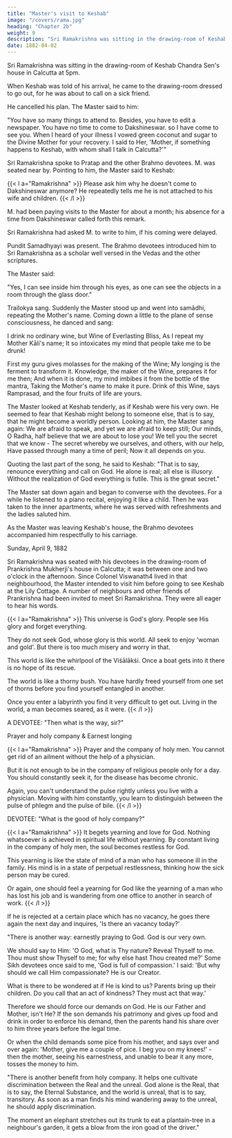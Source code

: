 ```yaml
---
title: "Master's visit to Keshab"
image: "/covers/rama.jpg"
heading: "Chapter 2b"
weight: 9
description: "Sri Ramakrishna was sitting in the drawing-room of Keshab Chandra Sen's house in Calcutta at 5pm"
date: 1882-04-02
---
```


<!-- April 2, 1882 -->

Sri Ramakrishna was sitting in the drawing-room of Keshab Chandra Sen's house in Calcutta at 5pm. 

When Keshab was told of his arrival, he came to the drawing-room dressed to go out, for he was about to call on a sick friend.

He cancelled his plan. The Master said to him: 

"You have so many things to attend to. Besides, you have to edit a newspaper. You have no time to come to Dakshineswar. so I have come to see you. When I heard of your illness I vowed green coconut and sugar to the Divine Mother for your recovery. I said to Her, 'Mother, if something happens to Keshab, with whom shall I talk in Calcutta?'"

Sri Ramakrishna spoke to Pratap and the other Brahmo devotees. M. was seated near by. Pointing to him, the Master said to Keshab: 

{{< l a="Ramakrishna" >}}
Please ask him why he doesn't come to Dakshineswar anymore? He repeatedly tells me he is not attached to his wife and children. 
{{< /l >}}


M. had been paying visits to the Master for about a month; his absence for a time from Dakshineswar called forth this remark.

Sri Ramakrishna had asked M. to write to him, if his coming were delayed.

Pundit Samadhyayi was present. The Brahmo devotees introduced him to Sri Ramakrishna as a scholar well versed in the Vedas and the other scriptures. 

The Master said:

"Yes, I can see inside him through his eyes, as one can see the objects in a room through the glass door."

Trailokya sang. Suddenly the Master stood up and went into samādhi, repeating the Mother's name. Coming down a little to the plane of sense consciousness, he danced and sang: 

I drink no ordinary wine, but Wine of Everlasting Bliss, As I repeat my Mother Kāli's name;
It so intoxicates my mind that people take me to be drunk!

First my guru gives molasses for the making of the Wine; My longing is the ferment to transform it.
Knowledge, the maker of the Wine, prepares it for me then;
And when it is done, my mind imbibes it from the bottle of the mantra,
Taking the Mother's name to make it pure.
Drink of this Wine, says Ramprasad, and the four fruits of life
are yours.

The Master looked at Keshab tenderly, as if Keshab were his very own. He seemed to
fear that Keshab might belong to someone else, that is to say, that he might become a
worldly person. Looking at him, the Master sang again:
We are afraid to speak, and yet we are afraid to keep still;
Our minds, O Radha, half believe that we are about to lose you!
We tell you the secret that we know -
The secret whereby we ourselves, and others, with our help,
Have passed through many a time of peril;
Now it all depends on you.

Quoting the last part of the song, he said to Keshab: "That is to say, renounce everything and call on God. He alone is real; all else is illusory. Without the realization of
God everything is futile. This is the great secret."

The Master sat down again and began to converse with the devotees. For a while he listened to a piano recital, enjoying it like a child. Then he was taken to the inner apartments, where he was served with refreshments and the ladies saluted him. 

As the Master was leaving Keshab's house, the Brahmo devotees accompanied him respectfully to his carriage.



Sunday, April 9, 1882

Sri Ramakrishna was seated with his devotees in the drawing-room of Prankrishna Mukherji's house in Calcutta; it was between one and two o'clock in the afternoon. Since Colonel Viswanath4 lived in that neighbourhood, the Master intended to visit him before going to see Keshab at the Lily Cottage. A number of neighbours and other friends of Prankrishna had been invited to meet Sri Ramakrishna. They were all eager to hear his words.

<!-- God and His glory & Dangers of worldly life -->


{{< l a="Ramakrishna" >}}
This universe is God's glory. People see His glory and forget everything. 

They do not seek God, whose glory is this world. All seek to enjoy 'woman and gold'. But there is too much misery and worry in that.

This world is like the whirlpool of the Viśālākśi. Once a boat gets into it there is no hope of its rescue. 

The world is like a thorny bush. You have hardly freed yourself from one set of thorns before you
find yourself entangled in another. 

Once you enter a labyrinth you find it very difficult to get out. Living in the world, a man becomes seared, as it were.
{{< /l >}}


A DEVOTEE: "Then what is the way, sir?"

Prayer and holy company & Earnest longing

{{< l a="Ramakrishna" >}}
Prayer and the company of holy men. You cannot get rid of an ailment without the help of a physician.

But it is not enough to be in the company of religious people only for a day. You should constantly seek it, for the disease has become chronic. 

Again, you can't understand the pulse rightly unless you live with a physician. Moving with him constantly, you learn to distinguish between the pulse of phlegm and the pulse of bile.
{{< /l >}}


DEVOTEE: "What is the good of holy company?"

{{< l a="Ramakrishna" >}}
It begets yearning and love for God. Nothing whatsoever is achieved in spiritual life without yearning. By constant living in the company of holy
men, the soul becomes restless for God. 

This yearning is like the state of mind of a man who has someone ill in the family. His mind is in a state of perpetual restlessness, thinking how the sick person may be cured. 

Or again, one should feel a yearning for God like the yearning of a man who has lost his job and is wandering from one office to another in search of work. 
{{< /l >}}


If he is rejected at a certain place which has no vacancy, he goes there again the next day and inquires, 'Is there an vacancy today?'


"There is another way: earnestly praying to God. God is our very own. 

We should say to Him: 'O God, what is Thy nature? Reveal Thyself to me. Thou must show Thyself to me; for why else hast Thou created me?' Some Sikh devotees once said to me, 'God is full of compassion.' I said: 'But why should we call Him compassionate? He is our Creator. 

What is there to be wondered at if He is kind to us? Parents bring up their children. Do you call that an act of kindness? They must act that way.' 

Therefore we should force our demands on God. He is our Father and Mother, isn't He? If the son demands his patrimony and gives up food and drink in order to enforce his demand, then the parents hand his share over to him three years before the legal time. 

Or when the child demands some pice from his mother, and says over and over again: 'Mother, give me a couple of pice. I beg you on my knees!' - then the mother, seeing his earnestness, and unable to bear it any more, tosses the money to him.

"There is another benefit from holy company. It helps one cultivate discrimination between the Real and the unreal. God alone is the Real, that is to say, the Eternal Substance, and the world is unreal, that is to say, transitory. As soon as a man finds his mind wandering away to the unreal, he should apply discrimination. 

The moment an elephant stretches out its trunk to eat a plantain-tree in a neighbour's garden, it gets a blow from the iron goad of the driver."
